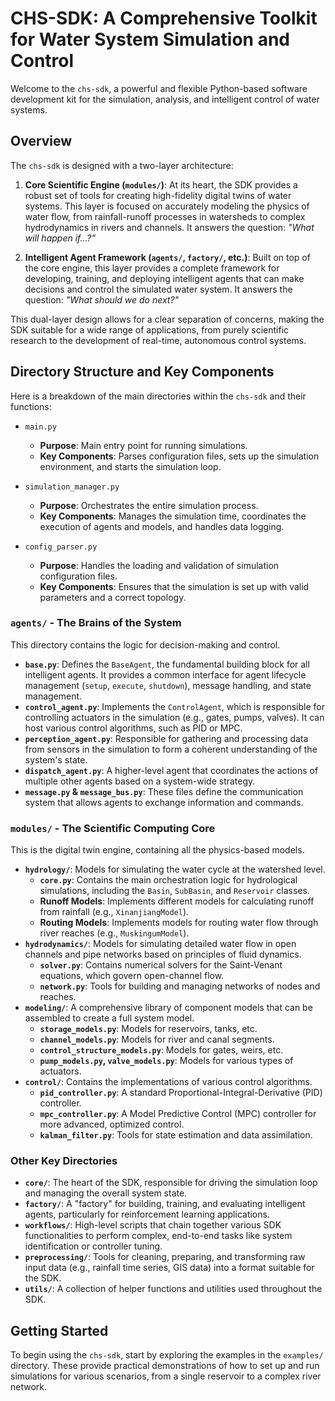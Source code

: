 # CHS-SDK: A Comprehensive Toolkit for Water System Simulation and Control

Welcome to the `chs-sdk`, a powerful and flexible Python-based software development kit for the simulation, analysis, and intelligent control of water systems.

## Overview

The `chs-sdk` is designed with a two-layer architecture:

1.  **Core Scientific Engine (`modules/`)**: At its heart, the SDK provides a robust set of tools for creating high-fidelity digital twins of water systems. This layer is focused on accurately modeling the physics of water flow, from rainfall-runoff processes in watersheds to complex hydrodynamics in rivers and channels. It answers the question: *"What will happen if...?"*

2.  **Intelligent Agent Framework (`agents/`, `factory/`, etc.)**: Built on top of the core engine, this layer provides a complete framework for developing, training, and deploying intelligent agents that can make decisions and control the simulated water system. It answers the question: *"What should we do next?"*

This dual-layer design allows for a clear separation of concerns, making the SDK suitable for a wide range of applications, from purely scientific research to the development of real-time, autonomous control systems.

## Directory Structure and Key Components

Here is a breakdown of the main directories within the `chs-sdk` and their functions:

*   `main.py`
    *   **Purpose**: Main entry point for running simulations.
    *   **Key Components**: Parses configuration files, sets up the simulation environment, and starts the simulation loop.

*   `simulation_manager.py`
    *   **Purpose**: Orchestrates the entire simulation process.
    *   **Key Components**: Manages the simulation time, coordinates the execution of agents and models, and handles data logging.

*   `config_parser.py`
    *   **Purpose**: Handles the loading and validation of simulation configuration files.
    *   **Key Components**: Ensures that the simulation is set up with valid parameters and a correct topology.

### `agents/` - The Brains of the System

This directory contains the logic for decision-making and control.

*   **`base.py`**: Defines the `BaseAgent`, the fundamental building block for all intelligent agents. It provides a common interface for agent lifecycle management (`setup`, `execute`, `shutdown`), message handling, and state management.
*   **`control_agent.py`**: Implements the `ControlAgent`, which is responsible for controlling actuators in the simulation (e.g., gates, pumps, valves). It can host various control algorithms, such as PID or MPC.
*   **`perception_agent.py`**: Responsible for gathering and processing data from sensors in the simulation to form a coherent understanding of the system's state.
*   **`dispatch_agent.py`**: A higher-level agent that coordinates the actions of multiple other agents based on a system-wide strategy.
*   **`message.py` & `message_bus.py`**: These files define the communication system that allows agents to exchange information and commands.

### `modules/` - The Scientific Computing Core

This is the digital twin engine, containing all the physics-based models.

*   **`hydrology/`**: Models for simulating the water cycle at the watershed level.
    *   **`core.py`**: Contains the main orchestration logic for hydrological simulations, including the `Basin`, `SubBasin`, and `Reservoir` classes.
    *   **Runoff Models**: Implements different models for calculating runoff from rainfall (e.g., `XinanjiangModel`).
    *   **Routing Models**: Implements models for routing water flow through river reaches (e.g., `MuskingumModel`).
*   **`hydrodynamics/`**: Models for simulating detailed water flow in open channels and pipe networks based on principles of fluid dynamics.
    *   **`solver.py`**: Contains numerical solvers for the Saint-Venant equations, which govern open-channel flow.
    *   **`network.py`**: Tools for building and managing networks of nodes and reaches.
*   **`modeling/`**: A comprehensive library of component models that can be assembled to create a full system model.
    *   **`storage_models.py`**: Models for reservoirs, tanks, etc.
    *   **`channel_models.py`**: Models for river and canal segments.
    *   **`control_structure_models.py`**: Models for gates, weirs, etc.
    *   **`pump_models.py`, `valve_models.py`**: Models for various types of actuators.
*   **`control/`**: Contains the implementations of various control algorithms.
    *   **`pid_controller.py`**: A standard Proportional-Integral-Derivative (PID) controller.
    *   **`mpc_controller.py`**: A Model Predictive Control (MPC) controller for more advanced, optimized control.
    *   **`kalman_filter.py`**: Tools for state estimation and data assimilation.

### Other Key Directories

*   **`core/`**: The heart of the SDK, responsible for driving the simulation loop and managing the overall system state.
*   **`factory/`**: A "factory" for building, training, and evaluating intelligent agents, particularly for reinforcement learning applications.
*   **`workflows/`**: High-level scripts that chain together various SDK functionalities to perform complex, end-to-end tasks like system identification or controller tuning.
*   **`preprocessing/`**: Tools for cleaning, preparing, and transforming raw input data (e.g., rainfall time series, GIS data) into a format suitable for the SDK.
*   **`utils/`**: A collection of helper functions and utilities used throughout the SDK.

## Getting Started

To begin using the `chs-sdk`, start by exploring the examples in the `examples/` directory. These provide practical demonstrations of how to set up and run simulations for various scenarios, from a single reservoir to a complex river network.
